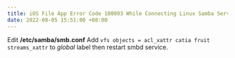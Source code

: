 ```yaml
---
title: iOS File App Error Code 100093 While Connecting Linux Samba Server
date: 2022-08-05 15:51:00 +08:00
---
```


Edit **/etc/samba/smb.conf**
Add `vfs objects = acl_xattr catia fruit streams_xattr` to *global* label then restart smbd service.